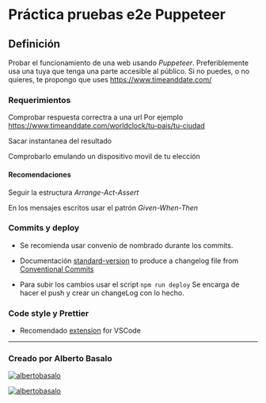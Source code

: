 # Práctica pruebas e2e Puppeteer

## Definición

Probar el funcionamiento de una web usando _Puppeteer_.
Preferiblemente usa una tuya que tenga una parte accesible al público.
Si no puedes, o no quieres, te propongo que uses https://www.timeanddate.com/

### Requerimientos

Comprobar respuesta correctra a una url
Por ejemplo https://www.timeanddate.com/worldclock/tu-pais/tu-ciudad

Sacar instantanea del resultado

Comprobarlo emulando un dispositivo movil de tu elección

#### Recomendaciones

Seguir la estructura _Arrange-Act-Assert_

En los mensajes escritos usar el patrón _Given-When-Then_

### Commits y deploy

- Se recomienda usar convenio de nombrado durante los commits.

- Documentación [standard-version](https://www.npmjs.com/package/standard-version) to produce a changelog file from [Conventional Commits](https://www.conventionalcommits.org/en/v1.0.0-beta.4/)

- Para subir los cambios usar el script `npm run deploy` Se encarga de hacer el push y crear un changeLog con lo hecho.

### Code style y Prettier

- Recomendado [extension](https://github.com/prettier/prettier-vscode) for VSCode

---

<footer>
  <h3>Creado por Alberto Basalo</h3>
  <p align="">
   <a href="https://twitter.com/albertobasalo" target="blank"><img src="https://img.shields.io/twitter/follow/albertobasalo?logo=twitter&style=for-the-badge" alt="albertobasalo" /></a>
  </p>
     <a href="https://github.com/albertobasalo" target="blank"><img src="https://img.shields.io/github/followers/albertobasalo?logo=github&label=profile albertobasalo&style=for-the-badge" alt="albertobasalo" /></a>
</footer>
